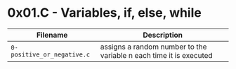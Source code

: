 # 0x01.C - Variables, if, else, while
| Filename | Description |
| --- | --- |
`0-positive_or_negative.c` | assigns a random number to the variable n each time it is executed

